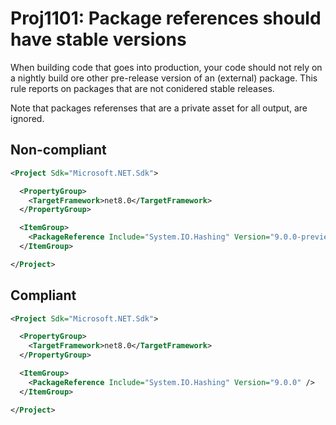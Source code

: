﻿# Proj1101: Package references should have stable versions
When building code that goes into production, your code should not rely on a
nightly build ore other pre-release version of an (external) package. This rule
reports on packages that are not conidered stable releases.

Note that packages referenses that are a private asset for all output, are ignored.

## Non-compliant
``` XML
<Project Sdk="Microsoft.NET.Sdk">

  <PropertyGroup>
    <TargetFramework>net8.0</TargetFramework>
  </PropertyGroup>

  <ItemGroup>
    <PackageReference Include="System.IO.Hashing" Version="9.0.0-preview.7.24405.7" />
  </ItemGroup>

</Project>
```

## Compliant
``` XML
<Project Sdk="Microsoft.NET.Sdk">

  <PropertyGroup>
    <TargetFramework>net8.0</TargetFramework>
  </PropertyGroup>

  <ItemGroup>
    <PackageReference Include="System.IO.Hashing" Version="9.0.0" />
  </ItemGroup>

</Project>
```